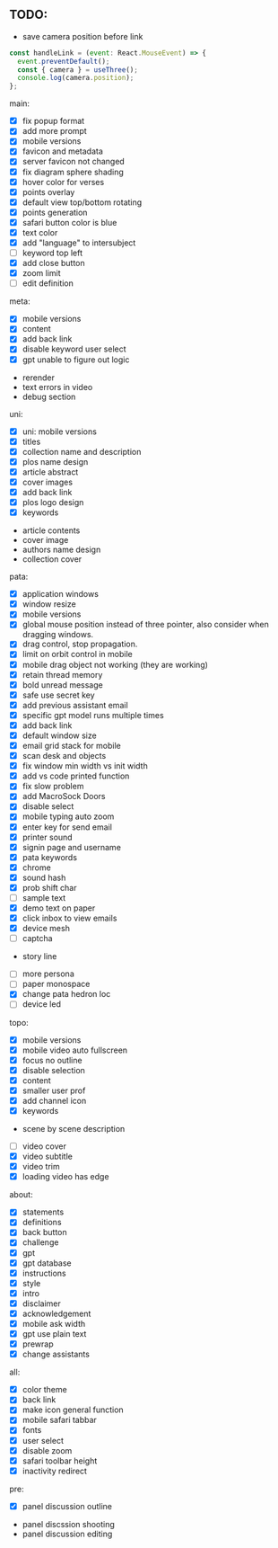 ## TODO: 
- save camera position before link
```js
const handleLink = (event: React.MouseEvent) => {
  event.preventDefault();
  const { camera } = useThree();
  console.log(camera.position);
};
```

main:
- [x] fix popup format
- [x] add more prompt
- [x] mobile versions
- [x] favicon and metadata
- [x] server favicon not changed
- [x] fix diagram sphere shading
- [x] hover color for verses
- [x] points overlay
- [x] default view top/bottom rotating
- [x] points generation
- [x] safari button color is blue
- [x] text color
- [x] add "language" to intersubject
- [ ] keyword top left
- [x] add close button
- [x] zoom limit
- [ ] edit definition

meta:
- [x] mobile versions
- [x] content
- [x] add back link
- [x] disable keyword user select
- [x] gpt unable to figure out logic
- rerender
- text errors in video
- debug section

uni:
- [x] uni: mobile versions
- [x] titles
- [x] collection name and description
- [x] plos name design
- [x] article abstract
- [x] cover images
- [x] add back link
- [x] plos logo design
- [x] keywords
- article contents
- cover image
- authors name design
- collection cover

pata:
- [x] application windows
- [x] window resize
- [x] mobile versions
- [x] global mouse position instead of three pointer, also consider when dragging windows.
- [x] drag control, stop propagation.
- [x] limit on orbit control in mobile
- [x] mobile drag object not working (they are working)
- [x] retain thread memory
- [x] bold unread message
- [x] safe use secret key
- [x] add previous assistant email
- [x] specific gpt model runs multiple times
- [x] add back link
- [x] default window size
- [x] email grid stack for mobile
- [x] scan desk and objects
- [x] fix window min width vs init width
- [x] add vs code printed function 
- [x] fix slow problem 
- [x] add MacroSock Doors
- [x] disable select
- [x] mobile typing auto zoom
- [x] enter key for send email
- [x] printer sound
- [x] signin page and username
- [x] pata keywords
- [x] chrome
- [x] sound hash
- [x] prob shift char
- [ ] sample text
- [x] demo text on paper
- [x] click inbox to view emails
- [x] device mesh
- [ ] captcha
- story line
- [ ] more persona
- [ ] paper monospace
- [x] change pata hedron loc
- [ ] device led

topo:
- [x] mobile versions
- [x] mobile video auto fullscreen
- [x] focus no outline
- [x] disable selection
- [x] content
- [x] smaller user prof
- [x] add channel icon
- [x] keywords
- scene by scene description
- [ ] video cover
- [x] video subtitle
- [x] video trim
- [x] loading video has edge

about:
- [x] statements
- [x] definitions
- [x] back button
- [x] challenge
- [x] gpt
- [x] gpt database
- [x] instructions
- [x] style
- [x] intro
- [x] disclaimer
- [x] acknowledgement
- [x] mobile ask width
- [x] gpt use plain text
- [x] prewrap
- [x] change assistants

all:
- [x] color theme
- [x] back link
- [x] make icon general function
- [x] mobile safari tabbar
- [x] fonts
- [x] user select
- [x] disable zoom
- [x] safari toolbar height
- [x] inactivity redirect 

pre:
- [x] panel discussion outline
- panel discssion shooting
- panel discussion editing
